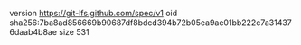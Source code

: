 version https://git-lfs.github.com/spec/v1
oid sha256:7ba8ad856669b90687df8bdcd394b72b05ea9ae01bb222c7a314376daab4b8ae
size 531

